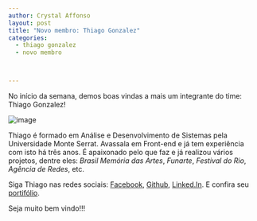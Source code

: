 ```yaml
---
author: Crystal Affonso
layout: post
title: "Novo membro: Thiago Gonzalez"
categories:
  - thiago gonzalez
  - novo membro



---
```


No início da semana, demos boas vindas a mais um integrante do time: Thiago Gonzalez!

<!--more-->

![image](/blog/images/posts/2013-06-19/gonzalez.jpg)

Thiago é formado em Análise e Desenvolvimento de Sistemas pela Universidade Monte Serrat. Avassala em Front-end e já tem experiência com isto há três anos. É apaixonado pelo que faz e já realizou vários projetos, dentre eles: _Brasil Memória das Artes_, _Funarte_, _Festival do Rio_, _Agência de Redes_, etc.

Siga Thiago nas redes sociais: [Facebook](https://www.facebook.com/thigonzalez), [Github](https://github.com/thiagonzalez), [Linked.In](http://br.linkedin.com/in/thigonzalez/). E confira seu [portifólio](http://thiagogonzalez.com/).

Seja muito bem vindo!!!
